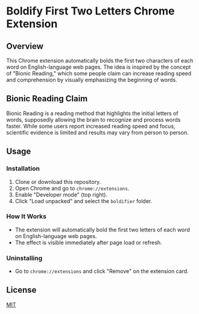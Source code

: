 # Boldify First Two Letters Chrome Extension

## Overview

This Chrome extension automatically bolds the first two characters of each word on English-language web pages. The idea is inspired by the concept of "Bionic Reading," which some people claim can increase reading speed and comprehension by visually emphasizing the beginning of words.

## Bionic Reading Claim

Bionic Reading is a reading method that highlights the initial letters of words, supposedly allowing the brain to recognize and process words faster. While some users report increased reading speed and focus, scientific evidence is limited and results may vary from person to person.

## Usage

### Installation

1. Clone or download this repository.
2. Open Chrome and go to `chrome://extensions`.
3. Enable "Developer mode" (top right).
4. Click "Load unpacked" and select the `boldifier` folder.

### How It Works

- The extension will automatically bold the first two letters of each word on English-language web pages.
- The effect is visible immediately after page load or refresh.

### Uninstalling

- Go to `chrome://extensions` and click "Remove" on the extension card.

## License

[MIT](./LICENSE)
